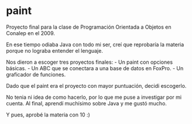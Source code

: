 paint
=====

Proyecto final para la clase de Programación Orientada a Objetos en Conalep en el 2009.

En ese tiempo odiaba Java con todo mi ser, creí que reprobaría la materia porque no lograba
entender el lenguaje.

Nos dieron a escoger tres proyectos finales:
    - Un paint con opciones básicas.
	- Un ABC que se conectara a una base de datos en FoxPro.
	- Un graficador de funciones.
	
Dado que el paint era el proyecto con mayor puntuación, decidi escogerlo.

No tenia ni idea de como hacerlo, por lo que me puse a investigar por mi cuenta.
Al final, aprendí muchísimo sobre Java y me gustó mucho.

Y pues, aprobé la materia con 10 :)